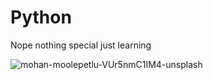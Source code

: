 # Python
Nope nothing special just learning

![mohan-moolepetlu-VUr5nmC1IM4-unsplash](https://user-images.githubusercontent.com/87435687/166161302-211363c3-639f-4d82-bac5-9e5591c8f862.jpg)
